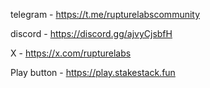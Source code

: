 telegram - https://t.me/rupturelabscommunity

discord - https://discord.gg/ajvyCjsbfH

X - https://x.com/rupturelabs

Play button - https://play.stakestack.fun